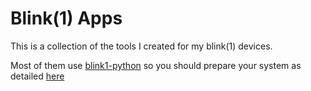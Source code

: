 Blink(1) Apps
===

This is a collection of the tools I created for my blink(1) devices.

Most of them use [blink1-python](https://github.com/todbot/blink1-python) so you should prepare your system as detailed [here](https://github.com/todbot/blink1-python#linux)
